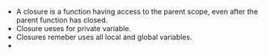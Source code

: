 - A closure is a function having access to the parent scope, even after the parent function has closed.
- Closure ueses for private variable.
- Closures remeber uses all  local and global variables.
- 